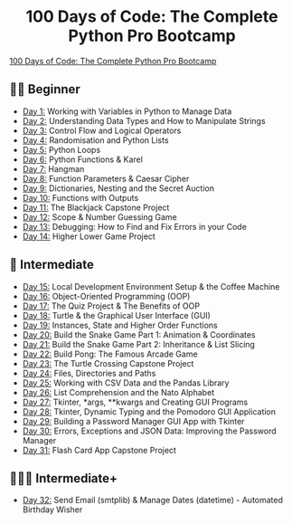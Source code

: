 <h1 align="center">100 Days of Code: The Complete Python Pro Bootcamp
</h1>

[100 Days of Code: The Complete Python Pro Bootcamp](https://www.udemy.com/course/100-days-of-code/)


## 👶🏻 Beginner 
- [Day 1:](https://github.com/v-vlasenko/100-days-of-code-python/tree/main/day01) Working with Variables in Python to Manage Data
- [Day 2:](https://github.com/v-vlasenko/100-days-of-code-python/tree/main/day02) Understanding Data Types and How to Manipulate Strings
- [Day 3:](https://github.com/v-vlasenko/100-days-of-code-python/tree/main/day03) Control Flow and Logical Operators
- [Day 4:](https://github.com/v-vlasenko/100-days-of-code-python/tree/main/day04) Randomisation and Python Lists
- [Day 5:](https://github.com/v-vlasenko/100-days-of-code-python/tree/main/day05) Python Loops
- [Day 6:](https://github.com/v-vlasenko/100-days-of-code-python/tree/main/day06) Python Functions & Karel
- [Day 7:](https://github.com/v-vlasenko/100-days-of-code-python/tree/main/day07) Hangman
- [Day 8:](https://github.com/v-vlasenko/100-days-of-code-python/tree/main/day08) Function Parameters & Caesar Cipher
- [Day 9:](https://github.com/v-vlasenko/100-days-of-code-python/tree/main/day09) Dictionaries, Nesting and the Secret Auction
- [Day 10:](https://github.com/v-vlasenko/100-days-of-code-python/tree/main/day10) Functions with Outputs
- [Day 11:](https://github.com/v-vlasenko/100-days-of-code-python/tree/main/day11) The Blackjack Capstone Project
- [Day 12:](https://github.com/v-vlasenko/100-days-of-code-python/tree/main/day12) Scope & Number Guessing Game
- [Day 13:](https://github.com/v-vlasenko/100-days-of-code-python/tree/main/day13) Debugging: How to Find and Fix Errors in your Code
- [Day 14:](https://github.com/v-vlasenko/100-days-of-code-python/tree/main/day14) Higher Lower Game Project
## 🔧 Intermediate
- [Day 15:](https://github.com/v-vlasenko/100-days-of-code-python/tree/main/day15) Local Development Environment Setup & the Coffee Machine
- [Day 16:](https://github.com/v-vlasenko/100-days-of-code-python/tree/main/day16) Object-Oriented Programming (OOP)
- [Day 17:](https://github.com/v-vlasenko/100-days-of-code-python/tree/main/day17) The Quiz Project & The Benefits of OOP
- [Day 18:](https://github.com/v-vlasenko/100-days-of-code-python/tree/main/day18) Turtle & the Graphical User Interface (GUI)
- [Day 19:](https://github.com/v-vlasenko/100-days-of-code-python/tree/main/day19) Instances, State and Higher Order Functions
- [Day 20:](https://github.com/v-vlasenko/100-days-of-code-python/tree/main/day20) Build the Snake Game Part 1: Animation & Coordinates
- [Day 21:](https://github.com/v-vlasenko/100-days-of-code-python/tree/main/day21) Build the Snake Game Part 2: Inheritance & List Slicing
- [Day 22:](https://github.com/v-vlasenko/100-days-of-code-python/tree/main/day22) Build Pong: The Famous Arcade Game
- [Day 23:](https://github.com/v-vlasenko/100-days-of-code-python/tree/main/day23) The Turtle Crossing Capstone Project
- [Day 24:](https://github.com/v-vlasenko/100-days-of-code-python/tree/main/day24) Files, Directories and Paths
- [Day 25:](https://github.com/v-vlasenko/100-days-of-code-python/tree/main/day25) Working with CSV Data and the Pandas Library
- [Day 26:](https://github.com/v-vlasenko/100-days-of-code-python/tree/main/day26) List Comprehension and the Nato Alphabet
- [Day 27:](https://github.com/v-vlasenko/100-days-of-code-python/tree/main/day27) Tkinter, *args, **kwargs and Creating GUI Programs
- [Day 28:](https://github.com/v-vlasenko/100-days-of-code-python/tree/main/day28) Tkinter, Dynamic Typing and the Pomodoro GUI Application
- [Day 29:](https://github.com/v-vlasenko/100-days-of-code-python/tree/main/day29) Building a Password Manager GUI App with Tkinter
- [Day 30:](https://github.com/v-vlasenko/100-days-of-code-python/tree/main/day30) Errors, Exceptions and JSON Data: Improving the Password Manager
- [Day 31:](https://github.com/v-vlasenko/100-days-of-code-python/tree/main/day31) Flash Card App Capstone Project
## 👨🏻‍💻 Intermediate+
- [Day 32:](https://github.com/v-vlasenko/100-days-of-code-python/tree/main/day32) Send Email (smtplib) & Manage Dates (datetime) - Automated Birthday Wisher